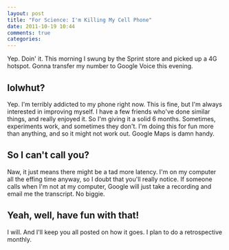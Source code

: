 ```yaml
---
layout: post
title: "For Science: I'm Killing My Cell Phone"
date: 2011-10-19 10:44
comments: true
categories:
---
```


Yep. Doin' it. This morning I swung by the Sprint store and picked up a 4G
hotspot. Gonna transfer my number to Google Voice this evening.

## lolwhut?

Yep. I'm terribly addicted to my phone right now. This is fine, but I'm
always interested in improving myself. I have a few friends who've done
similar things, and really enjoyed it. So I'm giving it a solid 6 months.
Sometimes, experiments work, and sometimes they don't. I'm doing this
for fun more than anything, and so it might not work out. Google Maps is
damn handy.

## So I can't call you?

Naw, it just means there might be a tad more latency. I'm on my computer all
the effing time anyway, so I doubt that you'll really notice. If someone
calls when I'm not at my computer, Google will just take a recording and
email me the transcript. No biggie.

## Yeah, well, have fun with that!

I will. And I'll keep you all posted on how it goes. I plan to do a
retrospective monthly.
